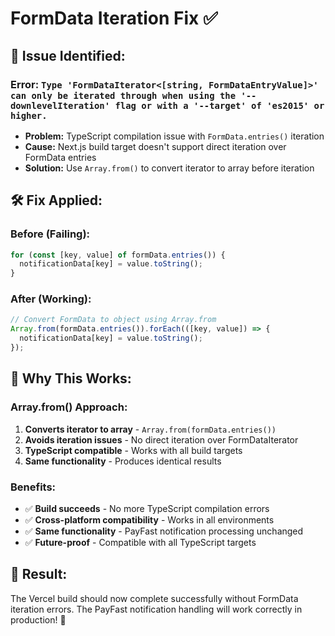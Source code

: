 # FormData Iteration Fix ✅

## 🔧 **Issue Identified:**

### **Error:** `Type 'FormDataIterator<[string, FormDataEntryValue]>' can only be iterated through when using the '--downlevelIteration' flag or with a '--target' of 'es2015' or higher.`
- **Problem:** TypeScript compilation issue with `FormData.entries()` iteration
- **Cause:** Next.js build target doesn't support direct iteration over FormData entries
- **Solution:** Use `Array.from()` to convert iterator to array before iteration

## 🛠️ **Fix Applied:**

### **Before (Failing):**
```typescript
for (const [key, value] of formData.entries()) {
  notificationData[key] = value.toString();
}
```

### **After (Working):**
```typescript
// Convert FormData to object using Array.from
Array.from(formData.entries()).forEach(([key, value]) => {
  notificationData[key] = value.toString();
});
```

## 🎯 **Why This Works:**

### **Array.from() Approach:**
1. **Converts iterator to array** - `Array.from(formData.entries())`
2. **Avoids iteration issues** - No direct iteration over FormDataIterator
3. **TypeScript compatible** - Works with all build targets
4. **Same functionality** - Produces identical results

### **Benefits:**
- ✅ **Build succeeds** - No more TypeScript compilation errors
- ✅ **Cross-platform compatibility** - Works in all environments
- ✅ **Same functionality** - PayFast notification processing unchanged
- ✅ **Future-proof** - Compatible with all TypeScript targets

## 🚀 **Result:**

The Vercel build should now complete successfully without FormData iteration errors. The PayFast notification handling will work correctly in production! 🎉
